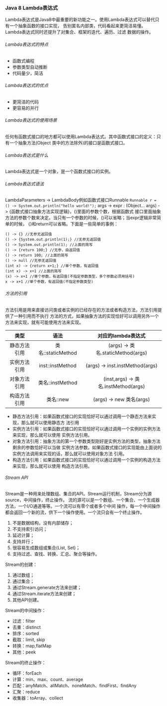 ### Java 8 Lambda表达式
Lambda表达式是Java8中最重要的新功能之一。使用Lambda表达式可以替代只有一个抽象函数的接口实现，
告别匿名内部类，代码看起来更简洁易懂。Lambda表达式同时还提升了对集合、框架的迭代、遍历、过滤
数据的操作。

###### Lambda表达式的特点
* 函数式编程
* 参数类型自动推断
* 代码量少，简洁

###### Lambda表达式的优点
* 更简洁的代码
* 更容易的并行

###### Lambda表达式的使用场景
任何有函数式接口的地方都可以使用Lambda表达式。其中函数式接口的定义：只有一个抽象方法(Object
类中的方法除外)的接口是函数式接口。

###### Lambda表达式是什么
Lambda表达式是一个对象，是一个函数式接口的实例。

###### Lambda表达式语法
LambdaParameters -> LambdaBody例如函数式接口Runnable
```Runnable r = () -> System.out.println("hello world!");```
args -> expr : (Object... args) -> {函数式接口抽象方法实现逻辑}，()里面的参数个数，根据函数式
接口里面抽象方法的参数个数来决定。当只有一个参数的时候，()可以省略；当expr逻辑非常简单的时候，
{}和return可以省略。下面是一些简单的事例：
```
() -> {} //无参无返回值
() -> {System.out.println(1);} //无参无返回值
() -> System.out.println(1); //上面的简写
() -> {return 100;} //无参，由返回值
() -> return 100; //上面的简写
() -> null //无参无返回值
(int x) -> {return x+1;} //单个参数，有返回值
(int x) -> x+1 //上面的简写
(x) -> x+1 //单个参数，有返回值(不指定参数类型，多个参数必须用括号)
x -> x+1 //单个参数，有返回值(不指定参数类型)
```

###### 方法的引用
方法引用是用来直接访问类或者实例的已经存在的方法或者构造方法，方法引用提供了一种引用而不执行
方法的方式，如果抽象方法的实现恰好可以调用另外一个方法来实现，就有可能使用方法来实现。

|类型|语法|对应的lambda表达式|
|:--------:|:----------------:|:----------------:|
|静态方法引用|类名::staticMethod|(args) -> 类名.staticMethod(args)|
|实例方法引用|inst::instMethod|(args) -> inst.instMethod(args)|
|对象方法引用|类名::instMethod|(inst,args) -> 类名.instMethod(args)|
|构造方法引用|类名::new|(args) -> new 类名(args)|

* 静态方法引用：如果函数式接口的实现恰好可以通过调用一个静态方法来实现，那么就可以使用静态方
法引用
* 实例方法引用：如果函数式接口的实现恰好可以通过调用一个实例的实例方法来实现，那么就可以使用
实例方法引用。
* 对象方法引用：抽象方法的第一个参数类型刚好是实例方法的类型，抽象方法剩余的参数恰好可以当做
实例方法参数。如果函数式接口的实现能由上面说的实例方法调用来实现的话，那么就可以使用对象方法
引用。
* 构造方法引用：如果函数式接口的实现恰好可以通过调用一个实例的构造方法来实现，那么就可以使用
构造方法引用。

###### Stream API
Stream是一种用来处理数组、集合的API。Stream运行机制，Stream分为源source，中间操作，终止操作。
流的源可以是一个数组、一个集合、一个生成器方法，一个I/O通道等等。一个流可以有零个或者多个中间
操作，每一个中间操作都会返回一个新的流，供下一个操作使用。一个流只会有一个终止操作。
1. 不是数据结构，没有内部储存；
2. 不支持索引访问；
3. 延迟计算；
4. 支持并行；
5. 很容易生成数组或集合(List, Set)；
6. 支持过滤、查找、转换、汇总、聚合等操作。

Stream的创建：
1. 通过数组；
2. 通过集合；
3. 通过Stream.generate方法来创建；
4. 通过Stream.iterate方法来创建；
5. 其他API创建。


Stream的中间操作：
* 过滤：filter
* 去重：distinct
* 排序：sorted
* 截取：limit, skip
* 转换：map,flatMap
* 其他：peek

Stream的终止操作：
* 循环：forEach
* 计算：min、max、count、average
* 匹配：anyMatch、allMatch、noneMatch、findFirst、findAny
* 汇聚：reduce
* 收集器：toArray、collect